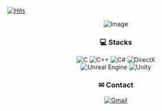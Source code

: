 [![Hits](https://hits.seeyoufarm.com/api/count/incr/badge.svg?url=https%3A%2F%2Fgithub.com%2FYoo-Jeong&count_bg=%23C8C7FF&title_bg=%2389A2ED&icon=&icon_color=%23E7E7E7&title=WELCOME++&edge_flat=true)](https://hits.seeyoufarm.com)

<div align="center">
<!--  
![header](https://capsule-render.vercel.app/api?type=waving&color=CFD1FA&height=100&section=header&text=⊙&fontColor=8F8F9D&fontSize=50)
-->

![Image](https://github.com/user-attachments/assets/623d4a96-043c-4173-8e6e-acf8919d210f)

### 💻 Stacks
![C](https://img.shields.io/badge/c-%2300599C.svg?style=flat-square&logo=c&logoColor=white) 
![C++](https://img.shields.io/badge/c++-%2300599C.svg?style=flat-square&logo=c%2B%2B&logoColor=white) 
![C#](https://img.shields.io/badge/c%23-%23239120.svg?style=flat-square&logo=csharp&logoColor=white)
![DirectX](https://img.shields.io/badge/DirectX-85B900?style=flat-square&logoColor=white)  
![Unreal Engine](https://img.shields.io/badge/unrealengine-%23313131.svg?style=flat-square&logo=unrealengine&logoColor=white) 
![Unity](https://img.shields.io/badge/unity-%23000000.svg?style=flat-square&logo=unity&logoColor=white)


### ✉ Contact 
[![Gmail](https://img.shields.io/badge/Gmail-D14836?style=flat-square&logo=Gmail&logoColor=white)](mailto:jeongex@gmail.com)  



</div>

<!--
**Yoo-Jeong/Yoo-Jeong** is a ✨ _special_ ✨ repository because its `README.md` (this file) appears on your GitHub profile.

Here are some ideas to get you started:

- 🔭 I’m currently working on ...
- 🌱 I’m currently learning ...
- 👯 I’m looking to collaborate on ...
- 🤔 I’m looking for help with ...
- 💬 Ask me about ...
- 📫 How to reach me: ...
- 😄 Pronouns: ...
- ⚡ Fun fact: ...
-->
